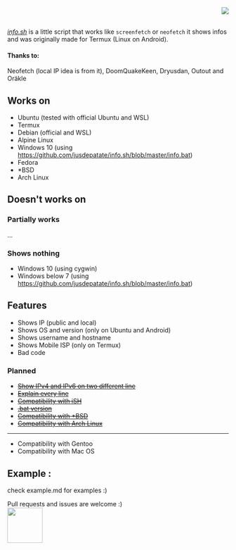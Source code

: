 <div align="right"><img src="https://raw.githubusercontent.com/jusdepatate/info.sh/master/logomadein5minutes.png" /></div><br>

<a href="https://github.com/jusdepatate/info.sh/blob/master/info.sh"><i>info.sh</i></a> is a little script that works like `screenfetch` or `neofetch` it shows infos and was originally made for Termux (Linux on Android).

#### Thanks to:
Neofetch (local IP idea is from it), DoomQuakeKeen, Dryusdan, Outout and Oräkle

## Works on
- Ubuntu (tested with official Ubuntu and WSL)
- Termux
- Debian (official and WSL)
- Alpine Linux
- Windows 10 (using https://github.com/jusdepatate/info.sh/blob/master/info.bat)
- Fedora
- \*BSD
- Arch Linux

## Doesn't works on
### Partially works
...
### Shows nothing
- Windows 10 (using cygwin)
- Windows below 7 (using https://github.com/jusdepatate/info.sh/blob/master/info.bat)

## Features
- Shows IP (public and local)
- Shows OS and version (only on Ubuntu and Android)
- Shows username and hostname
- Shows Mobile ISP (only on Termux)
- Bad code

### Planned
- [~~Show IPv4 and IPv6 on two different line~~](https://github.com/jusdepatate/info.sh/commit/c2a929935705e8647f2cce32a9d5e4fc54d026a6)
- [~~Explain every line~~](https://github.com/jusdepatate/info.sh/commit/f45db7cf90e5f412541e4a05098dfabed694d5d0)
- [~~Compatibility with iSH~~](https://github.com/jusdepatate/info.sh/commit/f3bbc05b6e4225d06757b54f31ecff7ef60b2448)
- [~~.bat version~~](https://github.com/jusdepatate/info.sh/commit/429e13447603005a4631155ed11b436d3561e29e)
- [~~Compatibility with \*BSD~~](https://github.com/jusdepatate/info.sh/commit/df4f9159a4f8e85af494e8216d3ae0124b9e7ab1)
- [~~Compatibility with Arch Linux~~](https://github.com/jusdepatate/info.sh/commit/40539e49c42bcd44eefa9ce71ae2fb89e53cfd73)
---
- Compatibility with Gentoo
- Compatibility with Mac OS

## Example :
check example.md for examples :)

Pull requests and issues are welcome :)<br>
<img width="80px" src="https://upload.wikimedia.org/wikipedia/commons/thumb/0/0a/By-nc.svg/2560px-By-nc.svg">
